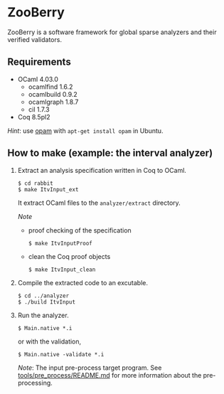ZooBerry
========

ZooBerry is a software framework for global sparse analyzers and their
verified validators.

Requirements
------------

*   OCaml 4.03.0
    *   ocamlfind 1.6.2
    *   ocamlbuild 0.9.2
    *   ocamlgraph 1.8.7
    *   cil 1.7.3
*   Coq 8.5pl2

*Hint*: use [opam](https://opam.ocaml.org/) with `apt-get install
opam` in Ubuntu.

How to make (example: the interval analyzer)
--------------------------------------------

1.  Extract an analysis specification written in Coq to OCaml.

        $ cd rabbit
        $ make ItvInput_ext

    It extract OCaml files to the `analyzer/extract` directory.

    *Note*

    *   proof checking of the specification

            $ make ItvInputProof

    *   clean the Coq proof objects

            $ make ItvInput_clean

2.  Compile the extracted code to an excutable.

        $ cd ../analyzer
        $ ./build ItvInput

3.  Run the analyzer.

        $ Main.native *.i

    or with the validation,

        $ Main.native -validate *.i

    *Note*: The input pre-process target program.  See
    [tools/pre_process/README.md](tools/pre_process/README.md) for
    more information about the pre-processing.
